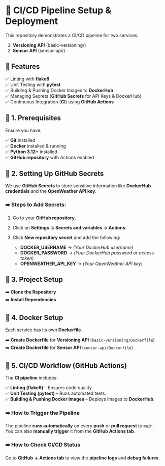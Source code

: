 # 🚀 CI/CD Pipeline Setup & Deployment  

This repository demonstrates a CI/CD pipeline for two services:  

1. **Versioning API** (basic-versioning/)  
2. **Sensor API** (sensor-api/)  



## 📌 Features  
✅ Linting with **flake8**  
✅ Unit Testing with **pytest**  
✅ Building & Pushing Docker Images to **DockerHub**  
✅ Managing Secrets (**GitHub Secrets** for API Keys & DockerHub)  
✅ Continuous Integration (**CI**) using **GitHub Actions**  



## 📌 1. Prerequisites  
Ensure you have:  

✅ **Git** installed  
✅ **Docker** installed & running  
✅ **Python 3.12+** installed  
✅ **GitHub repository** with Actions enabled  



## 🔐 2. Setting Up GitHub Secrets  
We use **GitHub Secrets** to store sensitive information like **DockerHub credentials** and the **OpenWeather API key**.  

### ➡️ Steps to Add Secrets:  
1. Go to your **GitHub repository**.  
2. Click on **Settings → Secrets and variables → Actions**.  
3. Click **New repository secret** and add the following:  

   - **DOCKER_USERNAME** → *(Your DockerHub username)*  
   - **DOCKER_PASSWORD** → *(Your DockerHub password or access token)*  
   - **OPENWEATHER_API_KEY** → *(Your OpenWeather API key)*  



## 📌 3. Project Setup  

➡️ **Clone the Repository**  
➡️ **Install Dependencies**  



## 📌 4. Docker Setup  
Each service has its own **Dockerfile**.  

➡️ **Create Dockerfile** for **Versioning API** (`basic-versioning/Dockerfile`)  
➡️ **Create Dockerfile** for **Sensor API** (`sensor-api/Dockerfile`)  



## 📌 5. CI/CD Workflow (GitHub Actions)  
The **CI pipeline** includes:  

✅ **Linting (flake8)** – Ensures code quality.  
✅ **Unit Testing (pytest)** – Runs automated tests.  
✅ **Building & Pushing Docker Images** – Deploys images to **DockerHub**.  



### ➡️ How to Trigger the Pipeline  
The pipeline **runs automatically** on every **push** or **pull request** to `main`.  
You can also **manually trigger** it from the **GitHub Actions tab**.  

### ➡️ How to Check CI/CD Status  
Go to **GitHub → Actions tab** to view the **pipeline logs** and **debug failures**.  

